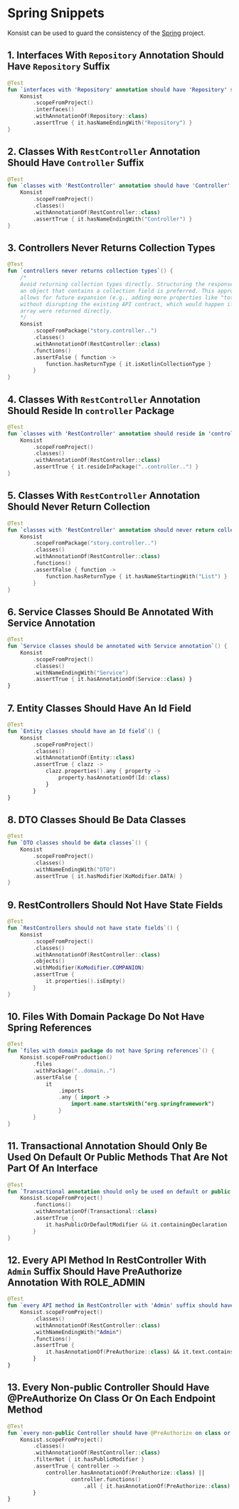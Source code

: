 # Spring Snippets

Konsist can be used to guard the consistency of the [Spring](https://spring.io/) project.

## 1. Interfaces With `Repository` Annotation Should Have `Repository` Suffix

```kotlin
@Test
fun `interfaces with 'Repository' annotation should have 'Repository' suffix`() {
    Konsist
        .scopeFromProject()
        .interfaces()
        .withAnnotationOf(Repository::class)
        .assertTrue { it.hasNameEndingWith("Repository") }
}
```

## 2. Classes With `RestController` Annotation Should Have `Controller` Suffix

```kotlin
@Test
fun `classes with 'RestController' annotation should have 'Controller' suffix`() {
    Konsist
        .scopeFromProject()
        .classes()
        .withAnnotationOf(RestController::class)
        .assertTrue { it.hasNameEndingWith("Controller") }
}
```

## 3. Controllers Never Returns Collection Types

```kotlin
@Test
fun `controllers never returns collection types`() {
    /*
    Avoid returning collection types directly. Structuring the response as
    an object that contains a collection field is preferred. This approach
    allows for future expansion (e.g., adding more properties like "totalPages")
    without disrupting the existing API contract, which would happen if a JSON
    array were returned directly.
    */
    Konsist
        .scopeFromPackage("story.controller..")
        .classes()
        .withAnnotationOf(RestController::class)
        .functions()
        .assertFalse { function ->
            function.hasReturnType { it.isKotlinCollectionType }
        }
}
```

## 4. Classes With `RestController` Annotation Should Reside In `controller` Package

```kotlin
@Test
fun `classes with 'RestController' annotation should reside in 'controller' package`() {
    Konsist
        .scopeFromProject()
        .classes()
        .withAnnotationOf(RestController::class)
        .assertTrue { it.resideInPackage("..controller..") }
}
```

## 5. Classes With `RestController` Annotation Should Never Return Collection

```kotlin
@Test
fun `classes with 'RestController' annotation should never return collection`() {
    Konsist
        .scopeFromPackage("story.controller..")
        .classes()
        .withAnnotationOf(RestController::class)
        .functions()
        .assertFalse { function ->
            function.hasReturnType { it.hasNameStartingWith("List") }
        }
}
```

## 6. Service Classes Should Be Annotated With Service Annotation

```kotlin
@Test
fun `Service classes should be annotated with Service annotation`() {
    Konsist
        .scopeFromProject()
        .classes()
        .withNameEndingWith("Service")
        .assertTrue { it.hasAnnotationOf(Service::class) }
}
```

## 7. Entity Classes Should Have An Id Field

```kotlin
@Test
fun `Entity classes should have an Id field`() {
    Konsist
        .scopeFromProject()
        .classes()
        .withAnnotationOf(Entity::class)
        .assertTrue { clazz ->
            clazz.properties().any { property ->
                property.hasAnnotationOf(Id::class)
            }
        }
}
```

## 8. DTO Classes Should Be Data Classes

```kotlin
@Test
fun `DTO classes should be data classes`() {
    Konsist
        .scopeFromProject()
        .classes()
        .withNameEndingWith("DTO")
        .assertTrue { it.hasModifier(KoModifier.DATA) }
}
```

## 9. RestControllers Should Not Have State Fields

```kotlin
@Test
fun `RestControllers should not have state fields`() {
    Konsist
        .scopeFromProject()
        .classes()
        .withAnnotationOf(RestController::class)
        .objects()
        .withModifier(KoModifier.COMPANION)
        .assertTrue {
            it.properties().isEmpty()
        }
}
```

## 10. Files With Domain Package Do Not Have Spring References

```kotlin
@Test
fun `files with domain package do not have Spring references`() {
    Konsist.scopeFromProduction()
        .files
        .withPackage("..domain..")
        .assertFalse {
            it
                .imports
                .any { import ->
                    import.name.startsWith("org.springframework")
                }
        }
}
```

## 11. Transactional Annotation Should Only Be Used On Default Or Public Methods That Are Not Part Of An Interface

```kotlin
@Test
fun `Transactional annotation should only be used on default or public methods that are not part of an interface`() {
    Konsist.scopeFromProject()
        .functions()
        .withAnnotationOf(Transactional::class)
        .assertTrue {
            it.hasPublicOrDefaultModifier && it.containingDeclaration !is KoInterfaceDeclaration
        }
}
```

## 12. Every API Method In RestController With `Admin` Suffix Should Have PreAuthorize Annotation With ROLE_ADMIN

```kotlin
@Test
fun `every API method in RestController with 'Admin' suffix should have PreAuthorize annotation with ROLE_ADMIN`() {
    Konsist.scopeFromProject()
        .classes()
        .withAnnotationOf(RestController::class)
        .withNameEndingWith("Admin")
        .functions()
        .assertTrue {
            it.hasAnnotationOf(PreAuthorize::class) && it.text.contains("hasRole('ROLE_ADMIN')")
        }
}
```

## 13. Every Non-public Controller Should Have @PreAuthorize On Class Or On Each Endpoint Method

```kotlin
@Test
fun `every non-public Controller should have @PreAuthorize on class or on each endpoint method`() {
    Konsist.scopeFromProject()
        .classes()
        .withAnnotationOf(RestController::class)
        .filterNot { it.hasPublicModifier }
        .assertTrue { controller ->
            controller.hasAnnotationOf(PreAuthorize::class) ||
                    controller.functions()
                        .all { it.hasAnnotationOf(PreAuthorize::class) }
        }
}
```


